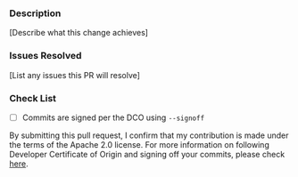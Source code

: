 ### Description

[Describe what this change achieves]

### Issues Resolved

[List any issues this PR will resolve]

### Check List

- [ ] Commits are signed per the DCO using `--signoff`

By submitting this pull request, I confirm that my contribution is made under the terms of the Apache 2.0 license.
For more information on following Developer Certificate of Origin and signing off your commits, please check [here](https://github.com/opensearch-project/OpenSearch/blob/main/CONTRIBUTING.md#developer-certificate-of-origin).
